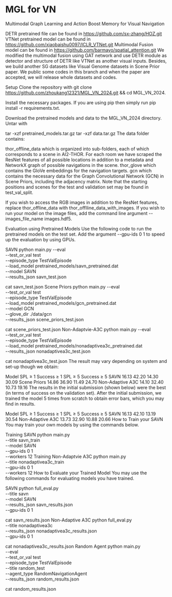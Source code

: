 # MGL for VN
Multimodal Graph Learning and Action Boost Memory for Visual Navigation

DETR pretrained file can be found in https://github.com/sx-zhang/HOZ.git
VTNet pretrained model can be found in https://github.com/xiaobaishu0097/ICLR_VTNet.git
Multimodal Fusion model can be found in https://github.com/barmayo/spatial_attention.git
We modified the multimodal fusion using GAT network and use DETR module as detector and structure of DETR like VTNet as another visual inputs. Besides, we build another SG datasets like Visual Genome datasets in Scene Prior paper.
We public some codes in this branch and when the paper are accepted, we will release whole datasets and codes.



Setup
Clone the repository with git clone https://github.com/zhoukang12321/MGL_VN_2024.git && cd MGL_VN_2024.

Install the necessary packages. If you are using pip then simply run pip install -r requirements.txt.

Download the pretrained models and data to the MGL_VN_2024 directory. Untar with

tar -xzf pretrained_models.tar.gz
tar -xzf data.tar.gz
The data folder contains:

thor_offline_data which is organized into sub-folders, each of which corresponds to a scene in AI2-THOR. For each room we have scraped the ResNet features of all possible locations in addition to a metadata and NetworkX graph of possible navigations in the scene.
thor_glove which contains the GloVe embeddings for the navigation targets.
gcn which contains the necessary data for the Graph Convolutional Network (GCN) in Scene Priors, including the adjacency matrix.
Note that the starting positions and scenes for the test and validation set may be found in test_val_split.

If you wish to access the RGB images in addition to the ResNet features, replace thor_offline_data with thor_offlline_data_with_images. If you wish to run your model on the image files, add the command line argument --images_file_name images.hdf5.

Evaluation using Pretrained Models
Use the following code to run the pretrained models on the test set. Add the argument --gpu-ids 0 1 to speed up the evaluation by using GPUs.

SAVN
python main.py --eval \
    --test_or_val test \
    --episode_type TestValEpisode \
    --load_model pretrained_models/savn_pretrained.dat \
    --model SAVN \
    --results_json savn_test.json 

cat savn_test.json 
Scene Priors
python main.py --eval \
    --test_or_val test \
    --episode_type TestValEpisode \
    --load_model pretrained_models/gcn_pretrained.dat \
    --model GCN \
    --glove_dir ./data/gcn \
    --results_json scene_priors_test.json

cat scene_priors_test.json 
Non-Adaptvie-A3C
python main.py --eval \
    --test_or_val test \
    --episode_type TestValEpisode \
    --load_model pretrained_models/nonadaptivea3c_pretrained.dat \
    --results_json nonadaptivea3c_test.json

cat nonadaptivea3c_test.json
The result may vary depending on system and set-up though we obtain:

Model	SPL ≥ 1	Success ≥ 1	SPL ≥ 5	Success ≥ 5
SAVN	16.13	42.20	14.30	30.09
Scene Priors	14.86	36.90	11.49	24.70
Non-Adaptive A3C	14.10	32.40	10.73	19.16
The results in the initial submission (shown below) were the best (in terms of success on the validation set). After the initial submission, we trained the model 5 times from scratch to obtain error bars, which you may find in results.

Model	SPL ≥ 1	Success ≥ 1	SPL ≥ 5	Success ≥ 5
SAVN	16.13	42.10	13.19	30.54
Non-Adaptive A3C	13.73	32.90	10.88	20.66
How to Train your SAVN
You may train your own models by using the commands below.

Training SAVN
python main.py \
    --title savn_train \
    --model SAVN \
    --gpu-ids 0 1 \
    --workers 12
Training Non-Adaptvie A3C
python main.py \
    --title nonadaptivea3c_train \
    --gpu-ids 0 1 \
    --workers 12
How to Evaluate your Trained Model
You may use the following commands for evaluating models you have trained.

SAVN
python full_eval.py \
    --title savn \
    --model SAVN \
    --results_json savn_results.json \
    --gpu-ids 0 1
    
cat savn_results.json
Non-Adaptive A3C
python full_eval.py \
    --title nonadaptivea3c \
    --results_json nonadaptivea3c_results.json \
    --gpu-ids 0 1
    
cat nonadaptivea3c_results.json
Random Agent
python main.py \
    --eval \
    --test_or_val test \
    --episode_type TestValEpisode \
    --title random_test \
    --agent_type RandomNavigationAgent \
    --results_json random_results.json
    
cat random_results.json
